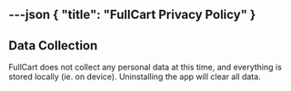 ---json
{
	"title": "FullCart Privacy Policy"
}
---
## 

## Data Collection
FullCart does not collect any personal data at this time, and everything is stored locally (ie. on device). Uninstalling the app will clear all data.